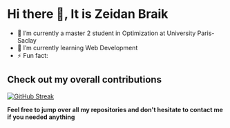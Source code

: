 # Hi there 👋, It is Zeidan Braik


- 🔭 I’m currently a master 2 student in Optimization at University Paris-Saclay
- 🌱 I’m currently learning Web Development
- ⚡ Fun fact: 

## Check out my overall contributions

[![GitHub Streak](https://streak-stats.demolab.com/?user=Zaidanebreak)](https://gZaidanebreakit.io/streak-stats)

**Feel free to jump over all my repositories and don't hesitate to contact me if you needed anything**
